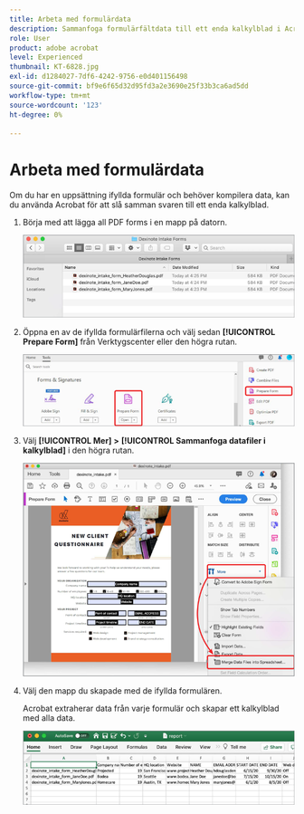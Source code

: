 ```yaml
---
title: Arbeta med formulärdata
description: Sammanfoga formulärfältdata till ett enda kalkylblad i Acrobat
role: User
product: adobe acrobat
level: Experienced
thumbnail: KT-6828.jpg
exl-id: d1284027-7df6-4242-9756-e0d401156498
source-git-commit: bf9e6f65d32d95fd3a2e3690e25f33b3ca6ad5dd
workflow-type: tm+mt
source-wordcount: '123'
ht-degree: 0%

---
```


# Arbeta med formulärdata

Om du har en uppsättning ifyllda formulär och behöver kompilera data, kan du använda Acrobat för att slå samman svaren till ett enda kalkylblad.

1. Börja med att lägga all PDF forms i en mapp på datorn.

   ![Formulärdatasteg 1](../assets/FormData_1.png)

1. Öppna en av de ifyllda formulärfilerna och välj sedan **[!UICONTROL Prepare Form]** från Verktygscenter eller den högra rutan.

   ![Formulärdatasteg 2](../assets/FormData_2.png)

1. Välj **[!UICONTROL Mer]** **>** **[!UICONTROL Sammanfoga datafiler i kalkylblad]** i den högra rutan.

   ![Formulärdata, steg 3](../assets/FormData_3.png)

1. Välj den mapp du skapade med de ifyllda formulären.

   Acrobat extraherar data från varje formulär och skapar ett kalkylblad med alla data.

   ![Formulärdata, steg 4](../assets/FormData_4.png)
